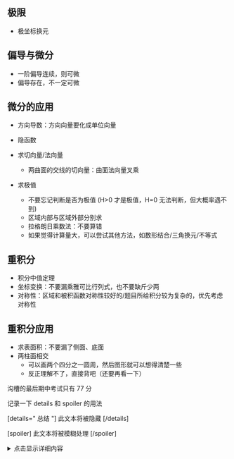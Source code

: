 ## 极限

- 极坐标换元

## 偏导与微分

- 一阶偏导连续，则可微
- 偏导存在，不一定可微

## 微分的应用

- 方向导数：方向向量要化成单位向量

- 隐函数

- 求切向量/法向量
	- 两曲面的交线的切向量：曲面法向量叉乘

- 求极值
	- 不要忘记判断是否为极值 (H>0 才是极值，H=0 无法判断，但大概率遇不到)
	- 区域内部与区域外部分别求
	- 拉格朗日乘数法：不要算错
	- 如果觉得计算量大，可以尝试其他方法，如数形结合/三角换元/不等式

## 重积分

- 积分中值定理
- 坐标变换：不要漏乘雅可比行列式，也不要缺斤少两
- 对称性：区域和被积函数对称性较好的/题目所给积分较为复杂的，优先考虑对称性

## 重积分应用

- 求表面积：不要漏了侧面、底面
- 两柱面相交
	- 可以画两个四分之一圆周，然后图形就可以想得清楚一些
	- 反正理解不了，直接背吧（还要再看一下）



沟槽的最后期中考试只有 77 分


记录一下 details 和 spoiler 的用法

[details=" 总结 "]
此文本将被隐藏
[/details]

[spoiler] 此文本将被模糊处理 [/spoiler]

<details> <summary>点击显示详细内容</summary> 这是详细内容。 </details>

